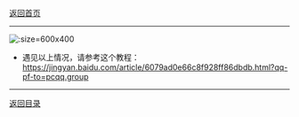 [返回首页](./Home.md)
***

![](./Cache_44b12e398d53c451..jpg ':size=600x400')


- 遇见以上情况，请参考这个教程：https://jingyan.baidu.com/article/6079ad0e66c8f928ff86dbdb.html?qq-pf-to=pcqq.group


***
[返回目录](./常见问题指南.md)

